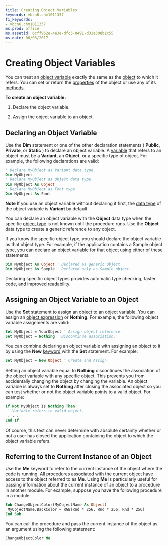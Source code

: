 ```yaml
---
title: Creating Object Variables
keywords: vbcn6.chm1011337
f1_keywords:
- vbcn6.chm1011337
ms.prod: office
ms.assetid: 6cff962e-4a3e-dfc3-8491-d31a308b1c55
ms.date: 06/08/2017
---
```



# Creating Object Variables

You can treat an [object variable](vbe-glossary.md) exactly the same as the [object](vbe-glossary.md) to which it refers. You can set or return the [properties](vbe-glossary.md) of the object or use any of its [methods](vbe-glossary.md).

 **To create an object variable:**




1. Declare the object variable.
    
2. Assign the object variable to an object.
    


## Declaring an Object Variable

Use the  **Dim** statement or one of the other declaration statements ( **Public**, **Private**, or **Static** ) to declare an object variable. A [variable](vbe-glossary.md) that refers to an object must be a **Variant**, an **Object**, or a specific type of object. For example, the following declarations are valid:


```vb
' Declare MyObject as Variant data type. 
Dim MyObject 
' Declare MyObject as Object data type. 
Dim MyObject As Object 
' Declare MyObject as Font type. 
Dim MyObject As Font 

```


 **Note**  If you use an object variable without declaring it first, the [data type](vbe-glossary.md) of the object variable is **Variant** by default.

You can declare an object variable with the  **Object** data type when the specific [object type](vbe-glossary.md) is not known until the procedure runs. Use the **Object** data type to create a generic reference to any object.

If you know the specific object type, you should declare the object variable as that object type. For example, if the application contains a Sample object type, you can declare an object variable for that object using either of these statements:




```vb
Dim MyObject As Object ' Declared as generic object. 
Dim MyObject As Sample ' Declared only as Sample object. 

```

Declaring specific object types provides automatic type checking, faster code, and improved readability.


## Assigning an Object Variable to an Object

Use the  **Set** statement to assign an object to an object variable. You can assign an [object expression](vbe-glossary.md) or **Nothing**. For example, the following object variable assignments are valid:


```vb
Set MyObject = YourObject ' Assign object reference. 
Set MyObject = Nothing ' Discontinue association. 

```

You can combine declaring an object variable with assigning an object to it by using the  **New** [keyword](vbe-glossary.md) with the **Set** statement. For example:




```vb
Set MyObject = New Object ' Create and Assign 

```

Setting an object variable equal to  **Nothing** discontinues the association of the object variable with any specific object. This prevents you from accidentally changing the object by changing the variable. An object variable is always set to **Nothing** after closing the associated object so you can test whether or not the object variable points to a valid object. For example:




```vb
If Not MyObject Is Nothing Then 
 ' Variable refers to valid object. 
 . . . 
End If 

```

Of course, this test can never determine with absolute certainty whether or not a user has closed the application containing the object to which the object variable refers.


## Referring to the Current Instance of an Object

Use the  **Me** keyword to refer to the current instance of the object where the code is running. All procedures associated with the current object have access to the object referred to as **Me**. Using **Me** is particularly useful for passing information about the current instance of an object to a procedure in another module. For example, suppose you have the following procedure in a module:


```vb
Sub ChangeObjectColor(MyObjectName As Object) 
 MyObjectName.BackColor = RGB(Rnd * 256, Rnd * 256, Rnd * 256) 
End Sub
```

You can call the procedure and pass the current instance of the object as an argument using the following statement:




```vb
ChangeObjectColor Me 

```


